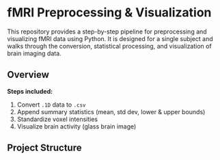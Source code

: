 # fMRI Preprocessing & Visualization

This repository provides a step-by-step pipeline for preprocessing and visualizing fMRI data using Python. It is designed for a single subject and walks through the conversion, statistical processing, and visualization of brain imaging data.

## Overview

**Steps included:**
1. Convert `.1D` data to `.csv`
2. Append summary statistics (mean, std dev, lower & upper bounds)
3. Standardize voxel intensities
4. Visualize brain activity (glass brain image)

## Project Structure